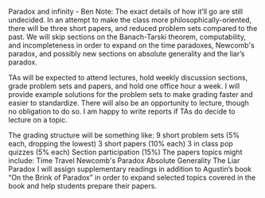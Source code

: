 
Paradox and infinity - Ben
Note: The exact details of how it’ll go are still undecided.
In an attempt to make the class more philosophically-oriented, there will be three short papers, and reduced problem sets compared to the past. We will skip sections on the Banach-Tarski theorem, computability, and incompleteness in order to expand on the time paradoxes, Newcomb's paradox, and possibly new sections on absolute generality and the liar’s paradox.

TAs will be expected to attend lectures, hold weekly discussion sections, grade problem sets and papers, and hold one office hour a week. I will provide example solutions for the problem sets to make grading faster and easier to standardize. There will also be an opportunity to lecture, though no obligation to do so. I am happy to write reports if TAs do decide to lecture on a topic.

The grading structure will be something like:
9 short problem sets (5% each, dropping the lowest)
3 short papers (10% each)
3 in class pop quizzes (5% each)
Section participation (15%)
The papers topics might include:
Time Travel
Newcomb's Paradox
Absolute Generality
The Liar Paradox
I will assign supplementary readings in addition to Agustin’s book “On the Brink of Paradox” in order to expand selected topics covered in the book and help students prepare their papers.
